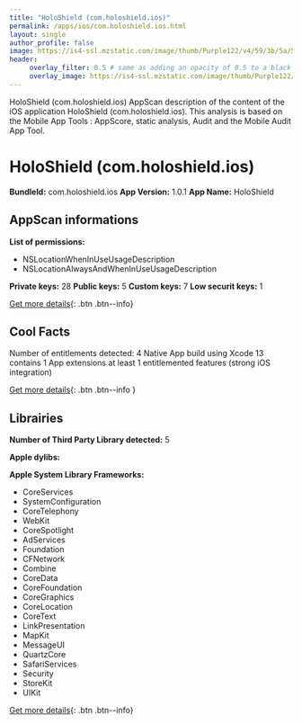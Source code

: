 ```yaml
---
title: "HoloShield (com.holoshield.ios)"
permalink: /apps/ios/com.holoshield.ios.html
layout: single
author_profile: false
image: https://is4-ssl.mzstatic.com/image/thumb/Purple122/v4/59/3b/5a/593b5aec-9ed3-7d8c-fddf-89af3a016c98/AppIcon-1x_U007emarketing-0-7-0-85-220.png/512x512bb.jpg
header: 
     overlay_filter: 0.5 # same as adding an opacity of 0.5 to a black background
     overlay_image: https://is4-ssl.mzstatic.com/image/thumb/Purple122/v4/59/3b/5a/593b5aec-9ed3-7d8c-fddf-89af3a016c98/AppIcon-1x_U007emarketing-0-7-0-85-220.png/512x512bb.jpg
---
```

HoloShield (com.holoshield.ios) AppScan description of the content of the iOS application HoloShield (com.holoshield.ios). This analysis is based on the Mobile App Tools : AppScore, static analysis, Audit and the Mobile Audit App Tool.

# HoloShield (com.holoshield.ios)

**BundleId:** com.holoshield.ios
**App Version:** 1.0.1
**App Name:** HoloShield


## AppScan informations 

**List of permissions:** 
- NSLocationWhenInUseUsageDescription
- NSLocationAlwaysAndWhenInUseUsageDescription
  
  
**Private keys:** 28
**Public keys:** 5
**Custom keys:** 7
**Low securit keys:** 1
  
[Get more details](/pricing.html){: .btn .btn--info}

## Cool Facts

Number of entitlements detected: 4
Native App
build using Xcode 13
contains 1 App extensions
at least 1 entitlemented features (strong iOS integration)
  
[Get more details](/pricing.html){: .btn .btn--info }

## Librairies 
**Number of Third Party Library detected:** 5


**Apple dylibs:**


**Apple System Library Frameworks:**
- CoreServices
- SystemConfiguration
- CoreTelephony
- WebKit
- CoreSpotlight
- AdServices
- Foundation
- CFNetwork
- Combine
- CoreData
- CoreFoundation
- CoreGraphics
- CoreLocation
- CoreText
- LinkPresentation
- MapKit
- MessageUI
- QuartzCore
- SafariServices
- Security
- StoreKit
- UIKit


  
[Get more details](/pricing.html){: .btn .btn--info}

